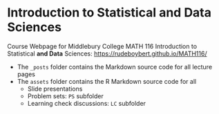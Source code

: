 Introduction to Statistical and Data Sciences
================

Course Webpage for Middlebury College MATH 116 Introduction to Statistical **and Data** Sciences: <https://rudeboybert.github.io/MATH116/>

-   The `_posts` folder contains the Markdown source code for all lecture pages
-   The `assets` folder contains the R Markdown source code for all
    -   Slide presentations
    -   Problem sets: `PS` subfolder
    -   Learning check discussions: `LC` subfolder
